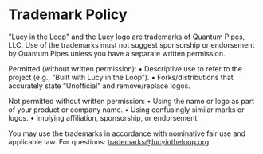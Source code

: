 # Trademark Policy

"Lucy in the Loop" and the Lucy logo are trademarks of Quantum Pipes, LLC.
Use of the trademarks must not suggest sponsorship or endorsement by Quantum
Pipes unless you have a separate written permission.

Permitted (without written permission):
• Descriptive use to refer to the project (e.g., “Built with Lucy in the Loop”).
• Forks/distributions that accurately state “Unofficial” and remove/replace logos.

Not permitted without written permission:
• Using the name or logo as part of your product or company name.
• Using confusingly similar marks or logos.
• Implying affiliation, sponsorship, or endorsement.

You may use the trademarks in accordance with nominative fair use and applicable
law. For questions: trademarks@lucyintheloop.org.

